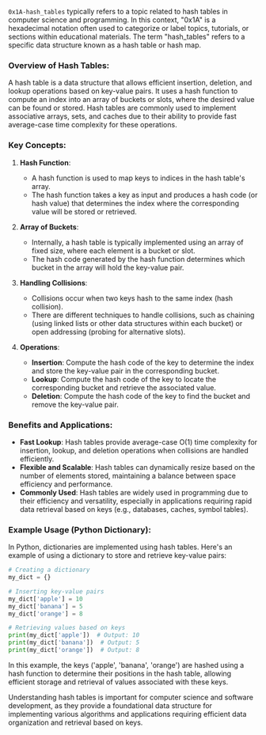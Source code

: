 `0x1A-hash_tables` typically refers to a topic related to hash tables in computer science and programming. In this context, "0x1A" is a hexadecimal notation often used to categorize or label topics, tutorials, or sections within educational materials. The term "hash_tables" refers to a specific data structure known as a hash table or hash map. 

### Overview of Hash Tables:

A hash table is a data structure that allows efficient insertion, deletion, and lookup operations based on key-value pairs. It uses a hash function to compute an index into an array of buckets or slots, where the desired value can be found or stored. Hash tables are commonly used to implement associative arrays, sets, and caches due to their ability to provide fast average-case time complexity for these operations.

### Key Concepts:

1. **Hash Function**:
   - A hash function is used to map keys to indices in the hash table's array.
   - The hash function takes a key as input and produces a hash code (or hash value) that determines the index where the corresponding value will be stored or retrieved.

2. **Array of Buckets**:
   - Internally, a hash table is typically implemented using an array of fixed size, where each element is a bucket or slot.
   - The hash code generated by the hash function determines which bucket in the array will hold the key-value pair.

3. **Handling Collisions**:
   - Collisions occur when two keys hash to the same index (hash collision).
   - There are different techniques to handle collisions, such as chaining (using linked lists or other data structures within each bucket) or open addressing (probing for alternative slots).

4. **Operations**:
   - **Insertion**: Compute the hash code of the key to determine the index and store the key-value pair in the corresponding bucket.
   - **Lookup**: Compute the hash code of the key to locate the corresponding bucket and retrieve the associated value.
   - **Deletion**: Compute the hash code of the key to find the bucket and remove the key-value pair.

### Benefits and Applications:

- **Fast Lookup**: Hash tables provide average-case O(1) time complexity for insertion, lookup, and deletion operations when collisions are handled efficiently.
- **Flexible and Scalable**: Hash tables can dynamically resize based on the number of elements stored, maintaining a balance between space efficiency and performance.
- **Commonly Used**: Hash tables are widely used in programming due to their efficiency and versatility, especially in applications requiring rapid data retrieval based on keys (e.g., databases, caches, symbol tables).

### Example Usage (Python Dictionary):

In Python, dictionaries are implemented using hash tables. Here's an example of using a dictionary to store and retrieve key-value pairs:

```python
# Creating a dictionary
my_dict = {}

# Inserting key-value pairs
my_dict['apple'] = 10
my_dict['banana'] = 5
my_dict['orange'] = 8

# Retrieving values based on keys
print(my_dict['apple'])  # Output: 10
print(my_dict['banana'])  # Output: 5
print(my_dict['orange'])  # Output: 8
```

In this example, the keys ('apple', 'banana', 'orange') are hashed using a hash function to determine their positions in the hash table, allowing efficient storage and retrieval of values associated with these keys.

Understanding hash tables is important for computer science and software development, as they provide a foundational data structure for implementing various algorithms and applications requiring efficient data organization and retrieval based on keys.
